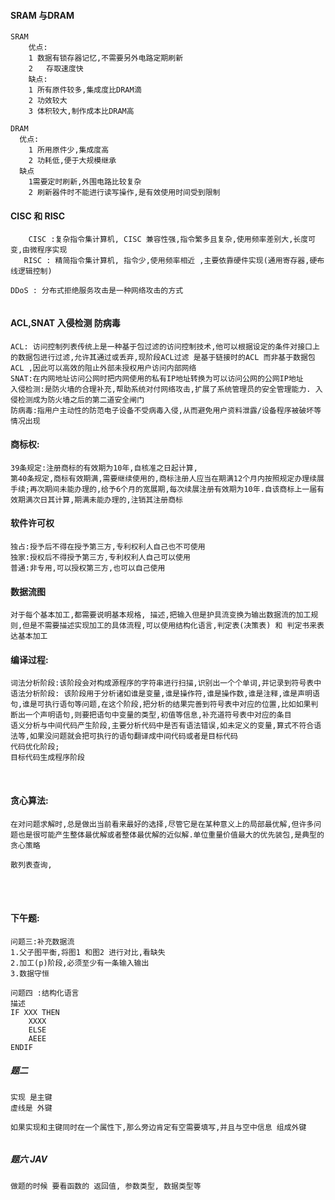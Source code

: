 #### SRAM 与DRAM

```
SRAM
	优点:
  	1 数据有锁存器记忆,不需要另外电路定期刷新
  	2	存取速度快
 	缺点:
  	1 所有原件较多,集成度比DRAM滴
  	2 功效较大
  	3 体积较大,制作成本比DRAM高
```

```
DRAM  
  优点:
    1 所用原件少,集成度高
    2 功耗低,便于大规模继承
  缺点
    1需要定时刷新,外围电路比较复杂
    2 刷新器件时不能进行读写操作,是有效使用时间受到限制
```

#### CISC 和 RISC 

```
	CISC :复杂指令集计算机,	CISC 兼容性强,指令繁多且复杂,使用频率差别大,长度可变,由微程序实现
​	RISC : 精简指令集计算机, 指令少,使用频率相近 ,主要依靠硬件实现(通用寄存器,硬布线逻辑控制)

DDoS : 分布式拒绝服务攻击是一种网络攻击的方式


```

#### ACL,SNAT 入侵检测 防病毒

```
ACL: 访问控制列表传统上是一种基于包过滤的访问控制技术,他可以根据设定的条件对接口上的数据包进行过滤,允许其通过或丢弃,现阶段ACL过滤 是基于链接时的ACL 而非基于数据包ACL ,因此可以高效的阻止外部未授权用户访问内部网络
SNAT:在内网地址访问公网时把内网使用的私有IP地址转换为可以访问公网的公网IP地址
入侵检测:是防火墙的合理补充,帮助系统对付网络攻击,扩展了系统管理员的安全管理能力. 入侵检测成为防火墙之后的第二道安全闸门
防病毒:指用户主动性的防范电子设备不受病毒入侵,从而避免用户资料泄露/设备程序被破坏等情况出现
```

#### 商标权:

```
39条规定:注册商标的有效期为10年,自核准之日起计算,
第40条规定,商标有效期满,需要继续使用的,商标注册人应当在期满12个月内按照规定办理续展手续;再次期间未能办理的,给予6个月的宽展期,每次续展注册有效期为10年.自该商标上一届有效期满次日其计算,期满未能办理的,注销其注册商标
```

#### 软件许可权

```
独占:授予后不得在授予第三方,专利权利人自己也不可使用
独家:授权后不得授予第三方,专利权利人自己可以使用
普通:非专用,可以授权第三方,也可以自己使用
```

#### 数据流图

```
对于每个基本加工,都需要说明基本规格, 描述,把输入但是护具流变换为输出数据流的加工规则,但是不需要描述实现加工的具体流程,可以使用结构化语言,判定表(决策表) 和 判定书来表达基本加工
```

#### 编译过程:

```
词法分析阶段:该阶段会对构成源程序的字符串进行扫描,识别出一个个单词,并记录到符号表中
语法分析阶段: 该阶段用于分析诸如谁是变量,谁是操作符,谁是操作数,谁是注释,谁是声明语句,谁是可执行语句等问题,在这个阶段,把分析的结果完善到符号表中对应的位置,比如如果判断出一个声明语句,则要把语句中变量的类型,初值等信息,补充道符号表中对应的条目
语义分析与中间代码产生阶段,主要分析代码中是否有语法错误,如未定义的变量,算式不符合语法等,如果没问题就会把可执行的语句翻译成中间代码或者是目标代码
代码优化阶段;
目标代码生成程序阶段
```

​	

#### 贪心算法:

```
在对问题求解时,总是做出当前看来最好的选择,尽管它是在某种意义上的局部最优解,但许多问题也是很可能产生整体最优解或者整体最优解的近似解.单位重量价值最大的优先装包,是典型的贪心策略

散列表查询,
```

​	
​	

#### 下午题:

```
问题三:补充数据流
1.父子图平衡,将图1 和图2 进行对比,看缺失
2.加工(p)阶段,必须至少有一条输入输出
3.数据守恒

问题四 :结构化语言
描述
IF XXX THEN 
	XXXX
	ELSE
	AEEE
ENDIF
```
##### 题二
```
实现 是主键
虚线是 外键

如果实现和主键同时在一个属性下,那么旁边肯定有空需要填写,并且与空中信息 组成外键


```
##### 题六 JAV

```
做题的时候 要看函数的 返回值, 参数类型, 数据类型等
```
